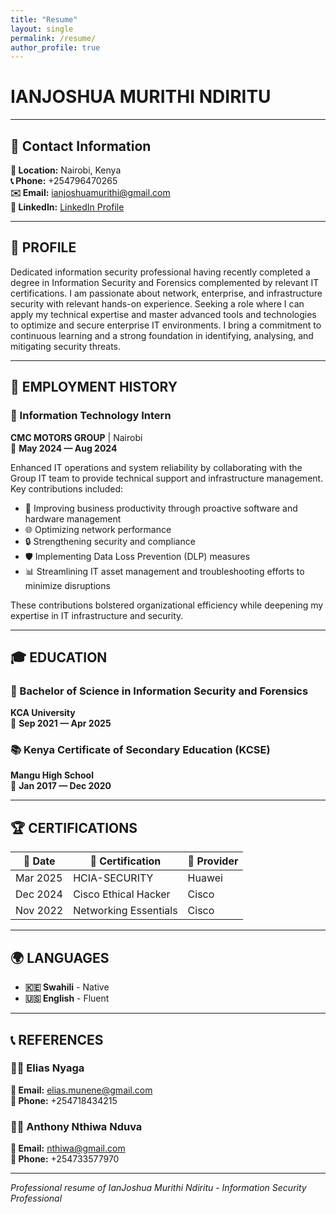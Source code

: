 ```yaml
---
title: "Resume"
layout: single
permalink: /resume/
author_profile: true
---
```


# IANJOSHUA MURITHI NDIRITU

---

## 📧 Contact Information

**📍 Location:** Nairobi, Kenya  
**📞 Phone:** +254796470265  
**✉️ Email:** ianjoshuamurithi@gmail.com  
**💼 LinkedIn:** [LinkedIn Profile](https://linkedin.com/in/your-profile)

---

## 👤 PROFILE

Dedicated information security professional having recently completed a degree in Information Security and Forensics complemented by relevant IT certifications. I am passionate about network, enterprise, and infrastructure security with relevant hands-on experience. Seeking a role where I can apply my technical expertise and master advanced tools and technologies to optimize and secure enterprise IT environments. I bring a commitment to continuous learning and a strong foundation in identifying, analysing, and mitigating security threats.

---

## 💼 EMPLOYMENT HISTORY

### 🏢 Information Technology Intern
**CMC MOTORS GROUP** | Nairobi  
📅 **May 2024 — Aug 2024**

Enhanced IT operations and system reliability by collaborating with the Group IT team to provide technical support and infrastructure management. Key contributions included:

- 🔧 Improving business productivity through proactive software and hardware management
- 🌐 Optimizing network performance
- 🔒 Strengthening security and compliance
- 🛡️ Implementing Data Loss Prevention (DLP) measures
- 📊 Streamlining IT asset management and troubleshooting efforts to minimize disruptions

These contributions bolstered organizational efficiency while deepening my expertise in IT infrastructure and security.

---

## 🎓 EDUCATION

### 🎯 Bachelor of Science in Information Security and Forensics
**KCA University**  
📅 **Sep 2021 — Apr 2025**

### 📚 Kenya Certificate of Secondary Education (KCSE)
**Mangu High School**  
📅 **Jan 2017 — Dec 2020**

---

## 🏆 CERTIFICATIONS

| 📅 Date | 🏅 Certification | 🏢 Provider |
|---------|------------------|-------------|
| Mar 2025 | HCIA-SECURITY | Huawei |
| Dec 2024 | Cisco Ethical Hacker | Cisco |
| Nov 2022 | Networking Essentials | Cisco |

---

## 🌍 LANGUAGES

- **🇰🇪 Swahili** - Native
- **🇺🇸 English** - Fluent

---

## 📞 REFERENCES

### 👨‍💼 Elias Nyaga
**📧 Email:** elias.munene@gmail.com  
**📱 Phone:** +254718434215

### 👨‍💼 Anthony Nthiwa Nduva
**📧 Email:** nthiwa@gmail.com  
**📱 Phone:** +254733577970

---

*Professional resume of IanJoshua Murithi Ndiritu - Information Security Professional*